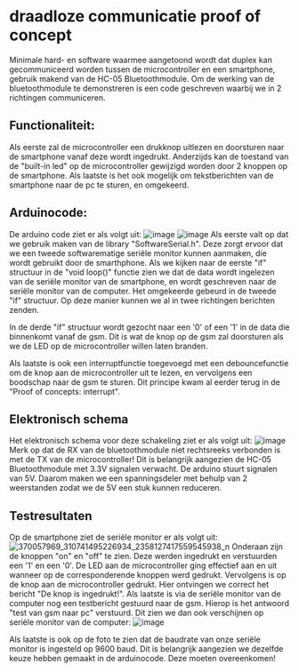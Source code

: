 # draadloze communicatie proof of concept
Minimale hard- en software waarmee aangetoond wordt dat duplex kan gecommuniceerd worden tussen de microcontroller en een smartphone, gebruik makend van de HC-05 Bluetoothmodule.
Om de werking van de bluetoothmodule te demonstreren is een code geschreven waarbij we in 2 richtingen communiceren.

## Functionaliteit:
Als eerste zal de microcontroller een drukknop uitlezen en doorsturen naar de smartphone vanaf deze wordt ingedrukt.
Anderzijds kan de toestand van de "built-in led" op de microcontroller gewijzigd worden door 2 knoppen op de smartphone.
Als laatste is het ook mogelijk om tekstberichten van de smartphone naar de pc te sturen, en omgekeerd.

## Arduinocode:
De arduino code ziet er als volgt uit:
![image](https://github.com/jorenverdegem/Linefollower/assets/146443076/3d328238-ae5c-4d85-8f55-e7cfd50c9224)
![image](https://github.com/jorenverdegem/Linefollower/assets/146443076/5210d55d-0bfa-46ca-a331-b6037c6f910f)
Als eerste valt op dat we gebruik maken van de library "SoftwareSerial.h". Deze zorgt ervoor dat we een tweede softwarematige seriële monitor kunnen aanmaken, die wordt gebruikt door de smarthphone.
Als we kijken naar de eerste "if" structuur in de "void loop()" functie zien we dat de data wordt ingelezen van de seriële monitor van de smartphone, en wordt geschreven naar de seriële monitor van de computer.
Het omgekeerde gebeurd in de tweede "if" structuur. Op deze manier kunnen we al in twee richtingen berichten zenden.

In de derde "if" structuur wordt gezocht naar een '0' of een '1' in de data die binnenkomt vanaf de gsm. Dit is wat de knop op de gsm zal doorsturen als we de LED op de microcontroller willen laten branden.

Als laatste is ook een interruptfunctie toegevoegd met een debouncefunctie om de knop aan de microcontroller uit te lezen, en vervolgens een boodschap naar de gsm te sturen.
Dit principe kwam al eerder terug in de "Proof of concepts: interrupt".


## Elektronisch schema
Het elektronisch schema voor deze schakeling ziet er als volgt uit:
![image](https://github.com/jorenverdegem/Linefollower/assets/146443076/910bb865-b076-4bf6-bdc9-cbb8f9b517d8)
Merk op dat de RX van de bluetoothmodule niet rechtsreeks verbonden is met de TX van de microcontroller! Dit is belangrijk aangezien de HC-05 Bluetoothmodule met 3.3V signalen verwacht.
De arduino stuurt signalen van 5V. Daarom maken we een spanningsdeler met behulp van 2 weerstanden zodat we de 5V een stuk kunnen reduceren.

## Testresultaten
Op de smartphone ziet de seriële monitor er als volgt uit:
![370057969_310741495226934_2358127417559545938_n](https://github.com/jorenverdegem/Linefollower/assets/146443076/50d061e7-0ff6-4584-aff7-92415bef4b09)
Onderaan zijn de knoppen "on" en "off" te zien. Deze werden ingedrukt en verstuurden een '1' en een '0'. De LED aan de microcontroller ging effectief aan en uit wanneer op de corresponderende knoppen werd gedrukt.
Vervolgens is op de knop aan de microcontroller gedrukt. Hier ontvingen we correct het bericht "De knop is ingedrukt!". Als laatste is via de seriële monitor van de computer nog een testbericht gestuurd naar de gsm.
Hierop is het antwoord "test van gsm naar pc" verstuurd. Dit zien we dan ook verschijnen op seriële monitor van de computer:
![image](https://github.com/jorenverdegem/Linefollower/assets/146443076/aa822694-4b98-44ba-af3d-91ef5f1d90dc)

Als laatste is ook op de foto te zien dat de baudrate van onze seriële monitor is ingesteld op 9600 baud. Dit is belangrijk aangezien we dezelfde keuze hebben gemaakt in de arduinocode. Deze moeten overeenkomen!
